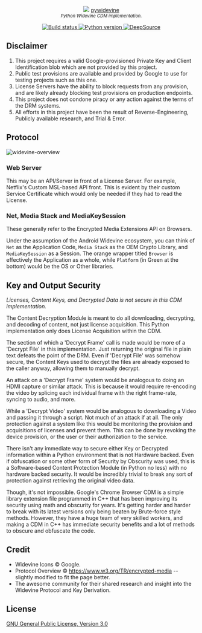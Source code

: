 <p align="center">
    <img src="docs/images/widevine_icon_24.png"> <a href="https://github.com/rlaphoenix/pywidevine">pywidevine</a>
    <br/>
    <sup><em>Python Widevine CDM implementation.</em></sup>
</p>

<p align="center">
    <a href="https://github.com/rlaphoenix/pywidevine/actions/workflows/ci.yml">
        <img src="https://github.com/rlaphoenix/pywidevine/actions/workflows/ci.yml/badge.svg" alt="Build status">
    </a>
    <a href="https://pypi.org/project/pywidevine">
        <img src="https://img.shields.io/badge/python-3.7%2B-informational" alt="Python version">
    </a>
    <a href="https://deepsource.io/gh/rlaphoenix/pywidevine">
        <img src="https://deepsource.io/gh/rlaphoenix/pywidevine.svg/?label=active+issues" alt="DeepSource">
    </a>
</p>

## Disclaimer

1. This project requires a valid Google-provisioned Private Key and Client Identification blob which are not
   provided by this project.
2. Public test provisions are available and provided by Google to use for testing projects such as this one.
3. License Servers have the ability to block requests from any provision, and are likely already blocking test
   provisions on production endpoints.
4. This project does not condone piracy or any action against the terms of the DRM systems.
5. All efforts in this project have been the result of Reverse-Engineering, Publicly available research, and Trial
   & Error.

## Protocol

![widevine-overview](docs/images/widevine_overview.svg)

### Web Server

This may be an API/Server in front of a License Server. For example, Netflix's Custom MSL-based API front.
This is evident by their custom Service Certificate which would only be needed if they had to read the License.

### Net, Media Stack and MediaKeySession

These generally refer to the Encrypted Media Extensions API on Browsers.

Under the assumption of the Android Widevine ecosystem, you can think of `Net` as the Application Code, `Media Stack`
as the OEM Crypto Library, and `MediaKeySession` as a Session. The orange wrapper titled `Browser` is effectively the
Application as a whole, while `Platform` (in Green at the bottom) would be the OS or Other libraries.

## Key and Output Security

*Licenses, Content Keys, and Decrypted Data is not secure in this CDM implementation.*

The Content Decryption Module is meant to do all downloading, decrypting, and decoding of content, not just license
acquisition. This Python implementation only does License Acquisition within the CDM.

The section of which a 'Decrypt Frame' call is made would be more of a 'Decrypt File' in this implementation. Just
returning the original file in plain text defeats the point of the DRM. Even if 'Decrypt File' was somehow secure, the
Content Keys used to decrypt the files are already exposed to the caller anyway, allowing them to manually decrypt.

An attack on a 'Decrypt Frame' system would be analogous to doing an HDMI capture or similar attack. This is because it
would require re-encoding the video by splicing each individual frame with the right frame-rate, syncing to audio, and
more.

While a 'Decrypt Video' system would be analogous to downloading a Video and passing it through a script. Not much of
an attack if at all. The only protection against a system like this would be monitoring the provision and acquisitions
of licenses and prevent them. This can be done by revoking the device provision, or the user or their authorization to
the service.

There isn't any immediate way to secure either Key or Decrypted information within a Python environment that is not
Hardware backed. Even if obfuscation or some other form of Security by Obscurity was used, this is a Software-based
Content Protection Module (in Python no less) with no hardware backed security. It would be incredibly trivial to break
any sort of protection against retrieving the original video data.

Though, it's not impossible. Google's Chrome Browser CDM is a simple library extension file programmed in C++ that has
been improving its security using math and obscurity for years. It's getting harder and harder to break with its latest
versions only being beaten by Brute-force style methods. However, they have a huge team of very skilled workers, and
making a CDM in C++ has immediate security benefits and a lot of methods to obscure and obfuscate the code.

## Credit

- Widevine Icons &copy; Google.
- Protocol Overview &copy; https://www.w3.org/TR/encrypted-media -- slightly modified to fit the page better.
- The awesome community for their shared research and insight into the Widevine Protocol and Key Derivation.

## License

[GNU General Public License, Version 3.0](LICENSE)
